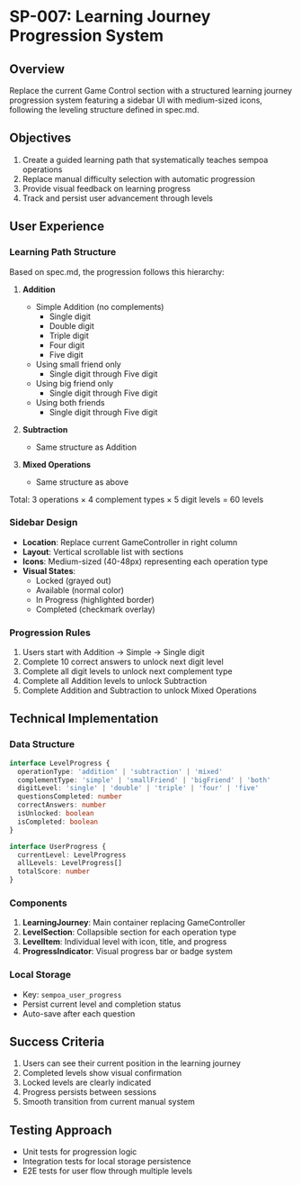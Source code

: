 # SP-007: Learning Journey Progression System

## Overview
Replace the current Game Control section with a structured learning journey progression system featuring a sidebar UI with medium-sized icons, following the leveling structure defined in spec.md.

## Objectives
1. Create a guided learning path that systematically teaches sempoa operations
2. Replace manual difficulty selection with automatic progression
3. Provide visual feedback on learning progress
4. Track and persist user advancement through levels

## User Experience

### Learning Path Structure
Based on spec.md, the progression follows this hierarchy:

1. **Addition**
   - Simple Addition (no complements)
     - Single digit
     - Double digit
     - Triple digit
     - Four digit
     - Five digit
   - Using small friend only
     - Single digit through Five digit
   - Using big friend only
     - Single digit through Five digit
   - Using both friends
     - Single digit through Five digit

2. **Subtraction**
   - Same structure as Addition

3. **Mixed Operations**
   - Same structure as above

Total: 3 operations × 4 complement types × 5 digit levels = 60 levels

### Sidebar Design
- **Location**: Replace current GameController in right column
- **Layout**: Vertical scrollable list with sections
- **Icons**: Medium-sized (40-48px) representing each operation type
- **Visual States**:
  - Locked (grayed out)
  - Available (normal color)
  - In Progress (highlighted border)
  - Completed (checkmark overlay)

### Progression Rules
1. Users start with Addition → Simple → Single digit
2. Complete 10 correct answers to unlock next digit level
3. Complete all digit levels to unlock next complement type
4. Complete all Addition levels to unlock Subtraction
5. Complete Addition and Subtraction to unlock Mixed Operations

## Technical Implementation

### Data Structure
```typescript
interface LevelProgress {
  operationType: 'addition' | 'subtraction' | 'mixed'
  complementType: 'simple' | 'smallFriend' | 'bigFriend' | 'both'
  digitLevel: 'single' | 'double' | 'triple' | 'four' | 'five'
  questionsCompleted: number
  correctAnswers: number
  isUnlocked: boolean
  isCompleted: boolean
}

interface UserProgress {
  currentLevel: LevelProgress
  allLevels: LevelProgress[]
  totalScore: number
}
```

### Components
1. **LearningJourney**: Main container replacing GameController
2. **LevelSection**: Collapsible section for each operation type
3. **LevelItem**: Individual level with icon, title, and progress
4. **ProgressIndicator**: Visual progress bar or badge system

### Local Storage
- Key: `sempoa_user_progress`
- Persist current level and completion status
- Auto-save after each question

## Success Criteria
1. Users can see their current position in the learning journey
2. Completed levels show visual confirmation
3. Locked levels are clearly indicated
4. Progress persists between sessions
5. Smooth transition from current manual system

## Testing Approach
- Unit tests for progression logic
- Integration tests for local storage persistence
- E2E tests for user flow through multiple levels